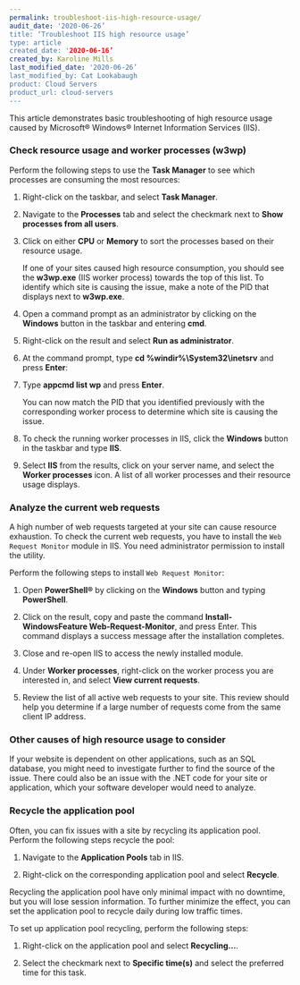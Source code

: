 ```yaml
---
permalink: troubleshoot-iis-high-resource-usage/
audit_date: '2020-06-26’
title: ‘Troubleshoot IIS high resource usage’
type: article
created_date: '2020-06-16’
created_by: Karoline Mills
last_modified_date: '2020-06-26’
last_modified_by: Cat Lookabaugh
product: Cloud Servers
product_url: cloud-servers
---
```


This article demonstrates basic troubleshooting of high resource usage caused by Microsoft&reg; Windows&reg;
Internet Information Services (IIS).

### Check resource usage and worker processes (w3wp)

Perform the following steps to use the **Task Manager** to see which processes are consuming the most resources:

1. Right-click on the taskbar, and select **Task Manager**. 

2. Navigate to the **Processes** tab and select the checkmark next to **Show processes from all users**. 

3. Click on either **CPU** or **Memory** to sort the processes based on their resource usage. 

   If one of your sites caused high resource consumption, you should see the **w3wp.exe** (IIS worker process) towards the
   top of this list. To identify which site is causing the issue, make a note of the PID that displays next to **w3wp.exe**.

4. Open a command prompt as an administrator by clicking on the **Windows** button in the taskbar and entering **cmd**. 

5. Right-click on the result and select **Run as administrator**. 

6. At the command prompt, type **cd %windir%\System32\inetsrv** and press **Enter**:

7. Type **appcmd list wp** and press **Enter**. 

   You can now match the PID that you identified previously with the corresponding worker process to determine which site is causing
   the issue.

8. To check the running worker processes in IIS, click the **Windows** button in the taskbar and type **IIS**. 

9. Select **IIS** from the results, click on your server name, and select the **Worker processes** icon. A list of all worker
   processes and their resource usage displays.

### Analyze the current web requests

A high number of web requests targeted at your site can cause resource exhaustion. To check the current web requests, you have to
install the `Web Request Monitor` module in IIS. You need administrator permission to install the utility. 

Perform the following steps to install `Web Request Monitor`:

1. Open **PowerShell&reg;** by clicking on the **Windows** button and typing **PowerShell**. 

2. Click on the result, copy and paste the command **Install-WindowsFeature Web-Request-Monitor**, and press Enter. This
   command displays a success message after the installation completes.
   
3. Close and re-open IIS to access the newly installed module.

4. Under **Worker processes**, right-click on the worker process you are interested in, and select **View current requests**. 

5. Review the list of all active web requests to your site. This review should help you determine if a large number of requests
   come from the same client IP address.

### Other causes of high resource usage to consider

If your website is dependent on other applications, such as an SQL database, you might need to investigate further to find
the source of the issue. There could also be an issue with the .NET code for your site or application, which your software
developer would need to analyze.

### Recycle the application pool

Often, you can fix issues with a site by recycling its application pool. Perform the following steps recycle the pool:

1. Navigate to the **Application Pools** tab in IIS.

2. Right-click on the corresponding application pool and select **Recycle**. 

Recycling the application pool have only minimal impact with no downtime, but you will lose session information.
To further minimize the effect, you can set the application pool to recycle daily during low traffic times. 

To set up application pool recycling, perform the following steps:

1. Right-click on the application pool and select **Recycling…**. 

2. Select the checkmark next to **Specific time(s)** and select the preferred time for this task.
